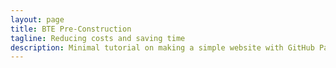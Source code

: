 ```yaml
---
layout: page
title: BTE Pre-Construction
tagline: Reducing costs and saving time
description: Minimal tutorial on making a simple website with GitHub Pages
---
```




